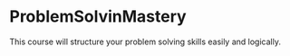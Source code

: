 # ProblemSolvinMastery
This course will structure your problem solving skills easily and logically.
